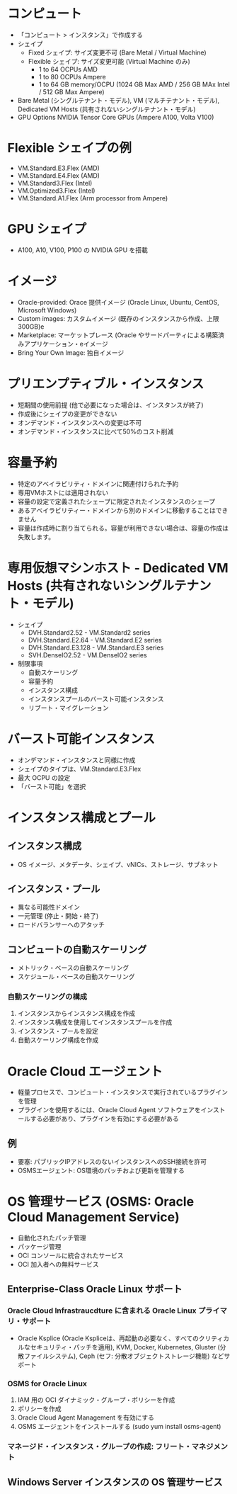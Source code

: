 # コンピュート
- 「コンピュート > インスタンス」で作成する
- シェイプ
  - Fixed シェイプ: サイズ変更不可 (Bare Metal / Virtual Machine)
  - Flexible シェイプ: サイズ変更可能 (Virtual Machine のみ)
    - 1 to 64 OCPUs AMD
    - 1 to 80 OCPUs Ampere
    - 1 to 64 GB memory/OCPU (1024 GB Max AMD / 256 GB MAx Intel / 512 GB Max Ampere)
- Bare Metal (シングルテナント・モデル), VM (マルチテナント・モデル), Dedicated VM Hosts (共有されないシングルテナント・モデル)
- GPU Options NVIDIA Tensor Core GPUs (Ampere A100, Volta V100)
# Flexible シェイプの例
- VM.Standard.E3.Flex (AMD)
- VM.Standard.E4.Flex (AMD)
- VM.Standard3.Flex (Intel)
- VM.Optimized3.Flex (Intel)
- VM.Standard.A1.Flex (Arm processor from Ampere)
# GPU シェイプ
- A100, A10, V100, P100 の NVIDIA GPU を搭載
# イメージ
- Oracle-provided: Orace 提供イメージ (Oracle Linux, Ubuntu, CentOS, Microsoft Windows)
- Custom images: カスタムイメージ (既存のインスタンスから作成、上限 300GB)e
- Marketplace: マーケットプレース (Oracle やサードパーティによる構築済みアプリケーション・eイメージ
- Bring Your Own Image: 独自イメージ
# プリエンプティブル・インスタンス
- 短期間の使用前提 (他で必要になった場合は、インスタンスが終了)
- 作成後にシェイプの変更ができない
- オンデマンド・インスタンスへの変更は不可
- オンデマンド・インスタンスに比べて50%のコスト削減
# 容量予約
- 特定のアベイラビリティ・ドメインに関連付けられた予約
- 専用VMホストには適用されない
- 容量の設定で定義されたシェープに限定されたインスタンスのシェープ
- あるアベイラビリティー・ドメインから別のドメインに移動することはできません
- 容量は作成時に割り当てられる。容量が利用できない場合は、容量の作成は失敗します。
# 専用仮想マシンホスト - Dedicated VM Hosts (共有されないシングルテナント・モデル)
- シェイプ
  - DVH.Standard2.52 - VM.Standard2 series
  - DVH.Standard.E2.64 - VM.Standard.E2 series
  - DVH.Standard.E3.128 - VM.Standard.E3 series
  - SVH.DenselO2.52 - VM.DenselO2 series
- 制限事項
  - 自動スケーリング
  - 容量予約
  - インスタンス構成
  - インスタンスプールのバースト可能インスタンス
  - リブート・マイグレーション
# バースト可能インスタンス
- オンデマンド・インスタンスと同様に作成
- シェイプのタイプは、VM.Standard.E3.Flex
- 最大 OCPU の設定
- 「バースト可能」を選択
# インスタンス構成とプール
## インスタンス構成
- OS イメージ、メタデータ、シェイプ、vNICs、ストレージ、サブネット
## インスタンス・プール
- 異なる可能性ドメイン
- 一元管理 (停止・開始・終了)
- ロードバランサーへのアタッチ
## コンピュートの自動スケーリング
- メトリック・ベースの自動スケーリング
- スケジュール・ベースの自動スケーリング
### 自動スケーリングの構成
1. インスタンスからインスタンス構成を作成
2. インスタンス構成を使用してインスタンスプールを作成
3. インスタンス・プールを設定
4. 自動スケーリング構成を作成
# Oracle Cloud エージェント
- 軽量プロセスで、コンピュート・インスタンスで実行されているプラグインを管理
- プラグインを使用するには、Oracle Cloud Agent ソフトウェアをインストールする必要があり、プラグインを有効にする必要がある
## 例
- 要塞: パブリックIPアドレスのないインスタンスへのSSH接続を許可
- OSMSエージェント: OS環境のパッチおよび更新を管理する
# OS 管理サービス (OSMS: Oracle Cloud Management Service)
- 自動化されたパッチ管理
- パッケージ管理
- OCI コンソールに統合されたサービス
- OCI 加入者への無料サービス
## Enterprise-Class Oracle Linux サポート
### Oracle Cloud Infrastraucdture に含まれる Oracle Linux プライマリ・サポート
- Oracle Ksplice (Oracle Kspliceは、再起動の必要なく、すべてのクリティカルなセキュリティ・パッチを適用), KVM, Docker, Kubernetes, Gluster (分散ファイルシステム), Ceph (セフ: 分散オブジェクトストレージ機能) などサポート
### OSMS for Oracle Linux
1. IAM 用の OCI ダイナミック・グループ・ポリシーを作成
2. ポリシーを作成
3. Oracle Cloud Agent Management を有効にする
4. OSMS エージェントをインストールする (sudo yum install osms-agent)
### マネージド・インスタンス・グループの作成: フリート・マネジメント
## Windows Server インスタンスの OS 管理サービス
